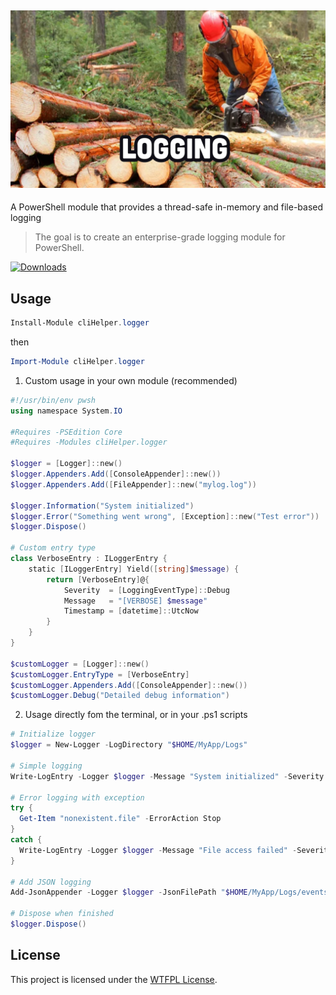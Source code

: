 ﻿## [![cliHelper.logger](docs/images/logging.png)](https://www.powershellgallery.com/packages/cliHelper.logger)

A PowerShell module that provides a thread-safe in-memory and file-based logging

>The goal is to create an enterprise-grade logging module for PowerShell.

[![Downloads](https://img.shields.io/powershellgallery/dt/cliHelper.logger.svg?style=flat&logo=powershell&color=blue)](https://www.powershellgallery.com/packages/cliHelper.logger)

## Usage

```PowerShell
Install-Module cliHelper.logger
```
then

```PowerShell
Import-Module cliHelper.logger
```

1. Custom usage in your own module (recommended)

```PowerShell
#!/usr/bin/env pwsh
using namespace System.IO

#Requires -PSEdition Core
#Requires -Modules cliHelper.logger

$logger = [Logger]::new()
$logger.Appenders.Add([ConsoleAppender]::new())
$logger.Appenders.Add([FileAppender]::new("mylog.log"))

$logger.Information("System initialized")
$logger.Error("Something went wrong", [Exception]::new("Test error"))
$logger.Dispose()

# Custom entry type
class VerboseEntry : ILoggerEntry {
    static [ILoggerEntry] Yield([string]$message) {
        return [VerboseEntry]@{
            Severity  = [LoggingEventType]::Debug
            Message   = "[VERBOSE] $message"
            Timestamp = [datetime]::UtcNow
        }
    }
}

$customLogger = [Logger]::new()
$customLogger.EntryType = [VerboseEntry]
$customLogger.Appenders.Add([ConsoleAppender]::new())
$customLogger.Debug("Detailed debug information")
```

2. Usage directly fom the terminal, or in your .ps1 scripts

```PowerShell
# Initialize logger
$logger = New-Logger -LogDirectory "$HOME/MyApp/Logs"

# Simple logging
Write-LogEntry -Logger $logger -Message "System initialized" -Severity Information

# Error logging with exception
try {
  Get-Item "nonexistent.file" -ErrorAction Stop
}
catch {
  Write-LogEntry -Logger $logger -Message "File access failed" -Severity Error -Exception $_
}

# Add JSON logging
Add-JsonAppender -Logger $logger -JsonFilePath "$HOME/MyApp/Logs/events.json"

# Dispose when finished
$logger.Dispose()
```

## License

This project is licensed under the [WTFPL License](LICENSE).
